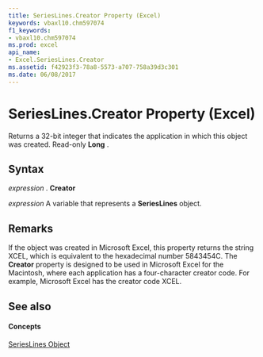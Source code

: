 ```yaml
---
title: SeriesLines.Creator Property (Excel)
keywords: vbaxl10.chm597074
f1_keywords:
- vbaxl10.chm597074
ms.prod: excel
api_name:
- Excel.SeriesLines.Creator
ms.assetid: f42923f3-78a8-5573-a707-758a39d3c301
ms.date: 06/08/2017
---
```



# SeriesLines.Creator Property (Excel)

Returns a 32-bit integer that indicates the application in which this object was created. Read-only **Long** .


## Syntax

 _expression_ . **Creator**

 _expression_ A variable that represents a **SeriesLines** object.


## Remarks

If the object was created in Microsoft Excel, this property returns the string XCEL, which is equivalent to the hexadecimal number 5843454C. The **Creator** property is designed to be used in Microsoft Excel for the Macintosh, where each application has a four-character creator code. For example, Microsoft Excel has the creator code XCEL.


## See also


#### Concepts


[SeriesLines Object](serieslines-object-excel.md)

